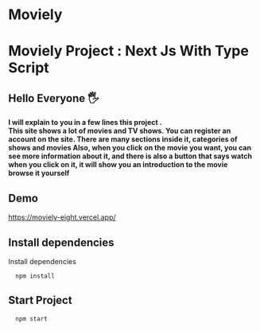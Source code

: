 # Moviely

<h1> Moviely Project : Next Js  With Type Script</h1>

## Hello Everyone 🖐

<h4>
 I will explain to you in a few lines this project . <br/>
 This site shows a lot of movies and TV shows.
You can register an account on the site.
There are many sections inside it, categories of shows and movies
Also, when you click on the movie you want, you can see more information about it, and there is also a button that says watch when you click on it, it will show you an introduction to the movie
   <br/>
  browse it yourself
 </h4>

## Demo

https://moviely-eight.vercel.app/

## Install dependencies

Install dependencies

```
  npm install
```

## Start Project

```
  npm start
```
